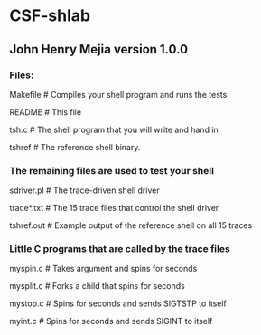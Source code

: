 # CSF-shlab
## John Henry Mejia version 1.0.0

### Files:

Makefile	# Compiles your shell program and runs the tests

README		# This file

tsh.c		# The shell program that you will write and hand in

tshref		# The reference shell binary.

### The remaining files are used to test your shell

sdriver.pl	# The trace-driven shell driver

trace*.txt	# The 15 trace files that control the shell driver

tshref.out 	# Example output of the reference shell on all 15 traces

### Little C programs that are called by the trace files

myspin.c	# Takes argument <n> and spins for <n> seconds
  
mysplit.c	# Forks a child that spins for <n> seconds
  
mystop.c        # Spins for <n> seconds and sends SIGTSTP to itself
  
myint.c         # Spins for <n> seconds and sends SIGINT to itself
